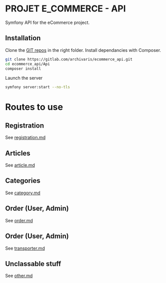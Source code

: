 # PROJET E_COMMERCE - API

Symfony API for the eCommerce project.

## Installation

Clone the [GIT repos](https://gitlab.com/archivaris/ecommerce_api.git) in the right folder.
Install dependancies with Composer.

```bash
git clone https://gitlab.com/archivaris/ecommerce_api.git
cd ecommerce_api/Api
composer install
```

Launch the server

```bash
symfony server:start --no-tls
```

# Routes to use

## Registration

See [registration.md](routes-readmes/registration.md)

## Articles

See [article.md](routes-readmes/article.md)

## Categories

See [category.md](routes-readmes/category.md) 

## Order (User, Admin)

See [order.md](routes-readmes/order.md) 

## Order (User, Admin)

See [transporter.md](routes-readmes/transporter.md) 

## Unclassable stuff

See [other.md](routes-readmes/other.md)
